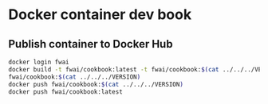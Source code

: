 # Docker container dev book

## Publish container to Docker Hub

```bash
docker login fwai
docker build -t fwai/cookbook:latest -t fwai/cookbook:$(cat ../../../VERSION) .
fwai/cookbook:$(cat ../../../VERSION)
docker push fwai/cookbook:$(cat ../../../VERSION)
docker push fwai/cookbook:latest
```

